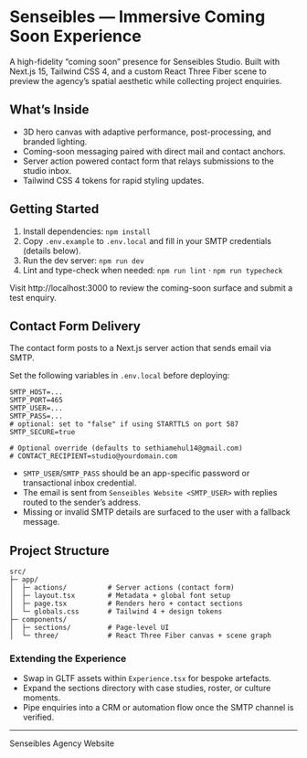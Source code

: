 # Senseibles — Immersive Coming Soon Experience

A high-fidelity “coming soon” presence for Senseibles Studio. Built with Next.js 15, Tailwind CSS 4, and a custom React Three Fiber scene to preview the agency’s spatial aesthetic while collecting project enquiries.

## What’s Inside
- 3D hero canvas with adaptive performance, post-processing, and branded lighting.
- Coming-soon messaging paired with direct mail and contact anchors.
- Server action powered contact form that relays submissions to the studio inbox.
- Tailwind CSS 4 tokens for rapid styling updates.

## Getting Started
1. Install dependencies: `npm install`
2. Copy `.env.example` to `.env.local` and fill in your SMTP credentials (details below).
3. Run the dev server: `npm run dev`
4. Lint and type-check when needed: `npm run lint` · `npm run typecheck`

Visit http://localhost:3000 to review the coming-soon surface and submit a test enquiry.

## Contact Form Delivery
The contact form posts to a Next.js server action that sends email via SMTP.

Set the following variables in `.env.local` before deploying:

```
SMTP_HOST=...
SMTP_PORT=465
SMTP_USER=...
SMTP_PASS=...
# optional: set to "false" if using STARTTLS on port 587
SMTP_SECURE=true

# Optional override (defaults to sethiamehul14@gmail.com)
# CONTACT_RECIPIENT=studio@yourdomain.com
```

- `SMTP_USER`/`SMTP_PASS` should be an app-specific password or transactional inbox credential.
- The email is sent from `Senseibles Website <SMTP_USER>` with replies routed to the sender’s address.
- Missing or invalid SMTP details are surfaced to the user with a fallback message.

## Project Structure
```
src/
├─ app/
│  ├─ actions/          # Server actions (contact form)
│  ├─ layout.tsx        # Metadata + global font setup
│  ├─ page.tsx          # Renders hero + contact sections
│  └─ globals.css       # Tailwind 4 + design tokens
├─ components/
│  ├─ sections/         # Page-level UI
│  └─ three/            # React Three Fiber canvas + scene graph
```

### Extending the Experience
- Swap in GLTF assets within `Experience.tsx` for bespoke artefacts.
- Expand the sections directory with case studies, roster, or culture moments.
- Pipe enquiries into a CRM or automation flow once the SMTP channel is verified.

---
Senseibles Agency Website
